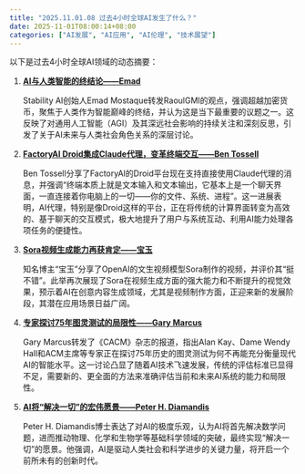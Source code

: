 ```yaml
---
title: "2025.11.01.08 过去4小时全球AI发生了什么？"
date: 2025-11-01T08:00:14+08:00
categories: ["AI发展", "AI应用", "AI伦理", "技术展望"]
---
```


以下是过去4小时全球AI领域的动态摘要：

1.  [**AI与人类智能的终结论——Emad**](https://x.com/EMostaque/status/1984375415415193882)

    Stability AI创始人Emad Mostaque转发RaoulGMI的观点，强调超越加密货币，聚焦于人类作为智能巅峰的终结，并认为这是当下最重要的议题之一。这反映了对通用人工智能（AGI）及其深远社会影响的持续关注和深刻反思，引发了关于AI未来与人类社会角色关系的深层讨论。

2.  [**FactoryAI Droid集成Claude代理，变革终端交互——Ben Tossell**](https://x.com/bentossell/status/1984360040896348473)

    Ben Tossell分享了FactoryAI的Droid平台现在支持直接使用Claude代理的消息，并强调“终端本质上就是文本输入和文本输出，它基本上是一个聊天界面，一直连接着你电脑上的一切——你的文件、系统、进程”。这一进展表明，AI代理，特别是像Droid这样的平台，正在将传统的计算界面转变为高效的、基于聊天的交互模式，极大地提升了用户与系统互动、利用AI能力处理各项任务的便捷性。

3.  [**Sora视频生成能力再获肯定——宝玉**](https://x.com/dotey/status/1984358879292244412)

    知名博主“宝玉”分享了OpenAI的文生视频模型Sora制作的视频，并评价其“挺不错”。此举再次展现了Sora在视频生成方面的强大能力和不断提升的视觉效果，预示着AI在创意内容生成领域，尤其是视频制作方面，正迎来新的发展阶段，其潜在应用场景日益广阔。

4.  [**专家探讨75年图灵测试的局限性——Gary Marcus**](https://x.com/GaryMarcus/status/1984357287109280061)

    Gary Marcus转发了《CACM》杂志的报道，指出Alan Kay、Dame Wendy Hall和ACM主席等专家正在探讨75年历史的图灵测试为何不再能充分衡量现代AI的智能水平。这一讨论凸显了随着AI技术飞速发展，传统的评估标准已显得不足，需要新的、更全面的方法来准确评估当前和未来AI系统的能力和局限性。

5.  [**AI将“解决一切”的宏伟愿景——Peter H. Diamandis**](https://x.com/PeterDiamandis/status/1984350056783245586)

    Peter H. Diamandis博士表达了对AI的极度乐观，认为AI将首先解决数学问题，进而推动物理、化学和生物学等基础科学领域的突破，最终实现“解决一切”的愿景。他强调，AI是驱动人类社会和科学进步的关键力量，将开启一个前所未有的创新时代。